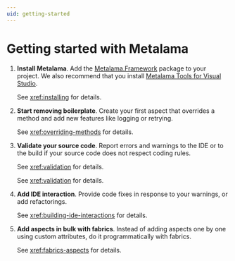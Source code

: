 ```yaml
---
uid: getting-started
---
```


# Getting started with Metalama

1. **Install Metalama**. Add the [Metalama.Framework](https://www.nuget.org/packages/Metalama.Framework) package to your project. We also recommend that you install [Metalama Tools for Visual Studio](https://marketplace.visualstudio.com/items?itemName=PostSharpTechnologies.metalama).

   See <xref:installing> for details.

2. **Start removing boilerplate**. Create your first aspect that overrides a method and add new features like logging or retrying.

   See <xref:overriding-methods> for details.

3. **Validate your source code**. Report errors and warnings to the IDE or to the build if your source code does not respect coding rules.

   See <xref:validation> for details.

   See <xref:validation> for details.

4. **Add IDE interaction**. Provide code fixes in response to your warnings, or add refactorings.

   See <xref:building-ide-interactions> for details.

5. **Add aspects in bulk with fabrics**. Instead of adding aspects one by one using custom attributes, do it programmatically with fabrics.

   See <xref:fabrics-aspects> for details.

